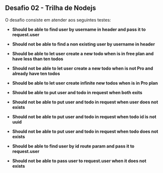 ## Desafio 02 - Trilha de Nodejs

O desafio consiste em atender aos seguintes testes:

- **Should be able to find user by username in header and pass it to request.user**

- **Should not be able to find a non existing user by username in header**
 
- **Should be able to let user create a new todo when is in free plan and have less than ten todos**
 
- **Should not be able to let user create a new todo when is not Pro and already have ten todos**

- **Should be able to let user create infinite new todos when is in Pro plan**
   
- **Should be able to put user and todo in request when both exits**
   
- **Should not be able to put user and todo in request when user does not exists**
   
- **Should not be able to put user and todo in request when todo id is not uuid**
   
- **Should not be able to put user and todo in request when todo does not exists**
   
- **Should be able to find user by id route param and pass it to request.user**
   
- **Should not be able to pass user to request.user when it does not exists**
